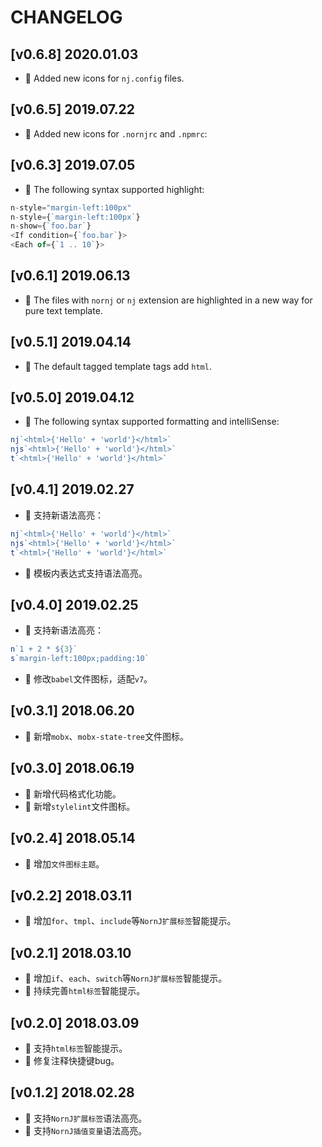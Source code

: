 # CHANGELOG

## [v0.6.8] 2020.01.03

* 🌟 Added new icons for `nj.config` files.

## [v0.6.5] 2019.07.22

* 🌟 Added new icons for `.nornjrc` and `.npmrc`:

## [v0.6.3] 2019.07.05

* 🌟 The following syntax supported highlight:

```js
n-style="margin-left:100px"
n-style={`margin-left:100px`}
n-show={`foo.bar`}
<If condition={`foo.bar`}>
<Each of={`1 .. 10`}>
```

## [v0.6.1] 2019.06.13

* 🌟 The files with `nornj` or `nj` extension are highlighted in a new way for pure text template.

## [v0.5.1] 2019.04.14

* 🌟 The default tagged template tags add `html`.

## [v0.5.0] 2019.04.12

* 🌟 The following syntax supported formatting and intelliSense:

```js
nj`<html>{'Hello' + 'world'}</html>`
njs`<html>{'Hello' + 'world'}</html>`
t`<html>{'Hello' + 'world'}</html>`
```

## [v0.4.1] 2019.02.27

* 🌟 支持新语法高亮：

```js
nj`<html>{'Hello' + 'world'}</html>`
njs`<html>{'Hello' + 'world'}</html>`
t`<html>{'Hello' + 'world'}</html>`
```

* 🌟 模板内表达式支持语法高亮。

## [v0.4.0] 2019.02.25

* 🌟 支持新语法高亮：

```js
n`1 + 2 * ${3}`
s`margin-left:100px;padding:10`
```

* 🐞 修改`babel`文件图标，适配`v7`。

## [v0.3.1] 2018.06.20

* 🌟 新增`mobx`、`mobx-state-tree`文件图标。

## [v0.3.0] 2018.06.19

* 🌟 新增代码格式化功能。
* 🌟 新增`stylelint`文件图标。

## [v0.2.4] 2018.05.14

* 🌟 增加`文件图标主题`。

## [v0.2.2] 2018.03.11

* 🌟 增加`for`、`tmpl`、`include`等`NornJ扩展标签`智能提示。

## [v0.2.1] 2018.03.10

* 🌟 增加`if`、`each`、`switch`等`NornJ扩展标签`智能提示。
* 🌟 持续完善`html标签`智能提示。

## [v0.2.0] 2018.03.09

* 🌟 支持`html标签`智能提示。
* 🐞 修复注释快捷键bug。

## [v0.1.2] 2018.02.28

* 🌟 支持`NornJ扩展标签`语法高亮。
* 🌟 支持`NornJ插值变量`语法高亮。